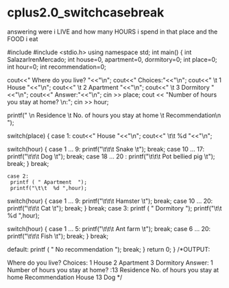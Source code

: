 # cplus2.0_switchcasebreak
answering were i LIVE and how many HOURS i spend in that place and the FOOD i eat

#include<iostream>
#include <stdio.h>
using namespace std;
int main()
{
  int SalazarIrenMercado;
  int house=0, apartment=0, dormitory=0;
  int place=0;
  int hour=0;
  int recommendation=0;
  
  cout<<" Where do you live? "<<"\n";
  cout<<" Choices:"<<"\n";
  cout<<" \t 1 House "<<"\n";
  cout<<" \t 2 Apartment "<<"\n";
  cout<<" \t 3 Dormitory "<<"\n";
  cout<<" Answer:"<<"\n";
  cin >> place;
  cout << "Number of hours you stay at home? \n:";
  cin >> hour;
  
  printf(" \n Residence \t No. of hours you stay at home \t Recommendation\n ");
  
  switch(place) {
    case 1: 
     cout<<" House "<<"\n";
     cout<<" \t\t  %d "<<"\n";
     
  switch(hour) {
    case 1 ... 9:
     printf("\t\t\t Snake \t"); break;
    case 10 ... 17:
     printf("\t\t\t Dog \t"); break;
    case 18 ... 20 :
     printf("\t\t\t Pot bellied pig \t"); break;
  }
  break;
  
    case 2:
     printf ( " Apartment  ");
     printf("\t\t  %d ",hour);
     
  switch(hour) {
    case 1 ... 9:
     printf("\t\t\t Hamster \t"); break;
    case 10 ... 20:
     printf("\t\t\t Cat \t"); break;
  }
  break;
    case 3: 
    printf ( " Dormitory  ");
     printf("\t\t  %d ",hour);
     
  switch(hour) {
    case 1 ... 5:
     printf("\t\t\t Ant farm \t"); break;
    case 6 ... 20:
     printf("\t\t\t Fish \t"); break;
  }
  break;
  
  default:
     printf ( " No recommendation "); break;
  }
     return 0; 
}
  /*OUTPUT:
  
  Where do you live? 
Choices:
1 House 
2 Apartment 
3 Dormitory 
Answer:
1
Number of hours you stay at home? 
:13
Residence 	 No. of hours you stay at home 	 Recommendation
  House             13                            Dog
  */
